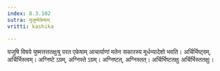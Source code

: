 ```yaml
---
index: 8.3.102
sutra: युजुष्येकेषाम्
vritti: kashika

---
```

यजुषि विषये युष्मत्तत्ततक्षुःषु परत एकेषाम् आचार्याणां मतेन सकारस्य मूर्धन्यादेशो भवति। अर्चिर्भिष्ट्वम्, अर्चिर्भिस्त्वम्। अग्निष्टे ऽग्रम्, अग्निस्ते ऽग्रम्। अग्निष्टत्, अग्निस्तत्। अर्चिर्भिष्टतक्षुः अर्चिर्भिस्ततक्षुः।